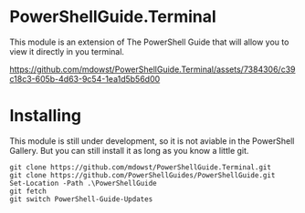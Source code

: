 # PowerShellGuide.Terminal

This module is an extension of The PowerShell Guide that will allow you to view it directly in you terminal. 


https://github.com/mdowst/PowerShellGuide.Terminal/assets/7384306/c39c18c3-605b-4d63-9c54-1ea1d5b56d00



# Installing
This module is still under development, so it is not aviable in the PowerShell Gallery. But you can still install it as long as you know a little git.

```
git clone https://github.com/mdowst/PowerShellGuide.Terminal.git
git clone https://github.com/PowerShellGuides/PowerShellGuide.git
Set-Location -Path .\PowerShellGuide
git fetch
git switch PowerShell-Guide-Updates
```
